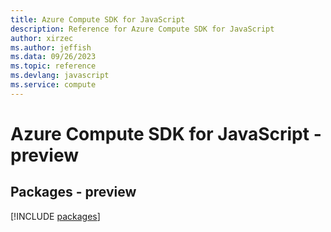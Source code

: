 ```yaml
---
title: Azure Compute SDK for JavaScript
description: Reference for Azure Compute SDK for JavaScript
author: xirzec
ms.author: jeffish
ms.data: 09/26/2023
ms.topic: reference
ms.devlang: javascript
ms.service: compute
---
```

# Azure Compute SDK for JavaScript - preview
## Packages - preview
[!INCLUDE [packages](compute-index.md)]